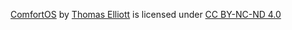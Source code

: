 [ComfortOS](https://github.com/theostar-mp3/ComfortOS) by [Thomas Elliott](https://github.com/theostar-mp3) is licensed under [CC BY-NC-ND 4.0](http://creativecommons.org/licenses/by-nc-nd/4.0/?ref=chooser-v1)
